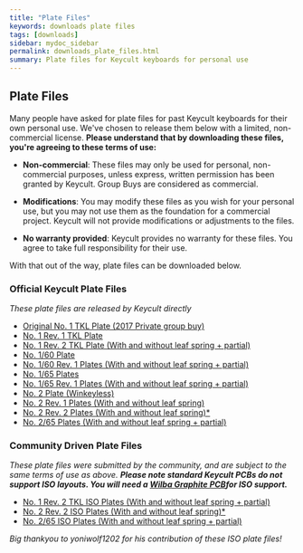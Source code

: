 ```yaml
---
title: "Plate Files"
keywords: downloads plate files
tags: [downloads]
sidebar: mydoc_sidebar
permalink: downloads_plate_files.html
summary: Plate files for Keycult keyboards for personal use
---
```


## Plate Files

Many people have asked for plate files for past Keycult keyboards for their own personal use. We've chosen to release them below with a limited, non-commercial license. **Please understand that by downloading these files, you're agreeing to these terms of use:**

* **Non-commercial**: These files may only be used for personal, non-commercial purposes, unless express, written permission has been granted by Keycult. Group Buys are considered as commercial.

* **Modifications**: You may modify these files as you wish for your personal use, but you may not use them as the foundation for a commercial project. Keycult will not provide modifications or adjustments to the files.

* **No warranty provided**: Keycult provides no warranty for these files. You agree to take full responsibility for their use.

With that out of the way, plate files can be downloaded below.

### Official Keycult Plate Files

_These plate files are released by Keycult directly_

* [Original No. 1 TKL Plate (2017 Private group buy)](/plate_files/No1TKL-2017-Plate.zip)
* [No. 1 Rev. 1 TKL Plate](/plate_files/No1Rev1TKL-Plate.zip)
* [No. 1 Rev. 2 TKL Plate (With and without leaf spring + partial)](/plate_files/No1Rev2TKL-Plate.zip)
* [No. 1/60 Plate](/plate_files/No160-Plate.zip)
* [No. 1/60 Rev. 1 Plates (With and without leaf spring + partial)](/plate_files/No160-Rev1-Plates.zip)
* [No. 1/65 Plates](/plate_files/No165-Plate.zip)
* [No. 1/65 Rev. 1 Plates (With and without leaf spring + partial)](/plate_files/No165-Rev1-Plates.zip)
* [No. 2 Plate (Winkeyless)](/plate_files/No2TKL-Plate.zip)
* [No. 2 Rev. 1 Plates (With and without leaf spring)](/plate_files/No2Rev1TKL-Plate.zip)
* [No. 2 Rev. 2 Plates (With and without leaf spring)*](/plate_files/No2Rev2-Plates.zip)
* [No. 2/65 Plates (With and without leaf spring + partial)](/plate_files/No265-Plates.zip)

### Community Driven Plate Files

_These plate files were submitted by the community, and are subject to the same terms of use as above. **Please note standard Keycult PCBs do not support ISO layouts. You will need a [Wilba Graphite PCB](https://keycult.com/collections/accessories/products/graphite-pcbs)for ISO support.**_

* [No. 1 Rev. 2 TKL ISO Plates (With and without leaf spring + partial)](/plate_files/No1Rev2TKL-Plate_ISO.zip)
* [No. 2 Rev. 2 ISO Plates (With and without leaf spring)*](/plate_files/No2Rev2-Plates_ISO.zip)
* [No. 2/65 ISO Plates (With and without leaf spring + partial)](/plate_files/No265-Plates-ISO.zip)

_Big thankyou to yoniwolf1202 for his contribution of these ISO plate files!_
